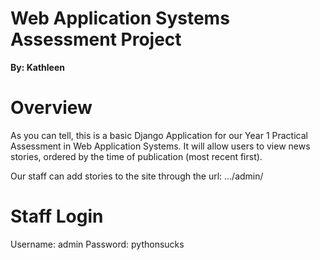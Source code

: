 # **Web Application Systems Assessment Project**
**By: Kathleen**

# **Overview**
As you can tell, this is a basic Django Application for our Year 1 Practical Assessment in Web Application Systems.
It will allow users to view news stories, ordered by the time of publication (most recent first).

Our staff can add stories to the site through the url: .../admin/

# **Staff Login**
Username: admin
Password: pythonsucks

